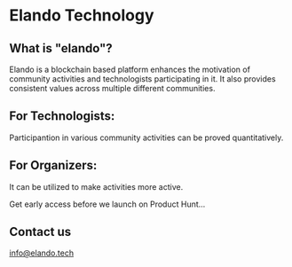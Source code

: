 # Elando Technology

## What is "elando"?
Elando is a blockchain based platform enhances the motivation of community activities and technologists participating in it. It also provides consistent values across multiple different communities.

## For Technologists:
Participantion in various community activities can be proved quantitatively.

## For Organizers:
It can be utilized to make activities more active.

Get early access before we launch on Product Hunt...

## Contact us
info@elando.tech
